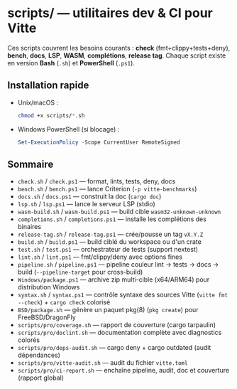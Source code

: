 # scripts/ — utilitaires dev & CI pour Vitte

Ces scripts couvrent les besoins courants : **check** (fmt+clippy+tests+deny), **bench**, **docs**, **LSP**, **WASM**, **complétions**, **release tag**.
Chaque script existe en version **Bash** (`.sh`) et **PowerShell** (`.ps1`).

## Installation rapide
- Unix/macOS :
  ```bash
  chmod +x scripts/*.sh
  ```
- Windows PowerShell (si blocage) :
  ```powershell
  Set-ExecutionPolicy -Scope CurrentUser RemoteSigned
  ```

## Sommaire
- `check.sh` / `check.ps1` — format, lints, tests, deny, docs
- `bench.sh` / `bench.ps1` — lance Criterion (`-p vitte-benchmarks`)
- `docs.sh` / `docs.ps1` — construit la doc (`cargo doc`)
- `lsp.sh` / `lsp.ps1` — lance le serveur LSP (stdio)
- `wasm-build.sh` / `wasm-build.ps1` — build cible `wasm32-unknown-unknown`
- `completions.sh` / `completions.ps1` — installe les complétions des binaires
- `release-tag.sh` / `release-tag.ps1` — crée/pousse un tag `vX.Y.Z`
- `build.sh` / `build.ps1` — build ciblé du workspace ou d'un crate
- `test.sh` / `test.ps1` — orchestrateur de tests (support nextest)
- `lint.sh` / `lint.ps1` — fmt/clippy/deny avec options fines
- `pipeline.sh` / `pipeline.ps1` — pipeline couleur lint → tests → docs → build (`--pipeline-target` pour cross-build)
- `Windows/package.ps1` — archive zip multi-cible (x64/ARM64) pour distribution Windows
- `syntax.sh` / `syntax.ps1` — contrôle syntaxe des sources Vitte (`vitte fmt --check`) + `cargo check` colorisé
- `BSD/package.sh` — génère un paquet pkg(8) (`pkg create`) pour FreeBSD/DragonFly
- `scripts/pro/coverage.sh` — rapport de couverture (cargo tarpaulin)
- `scripts/pro/doclint.sh` — documentation complète avec diagnostics colorés
- `scripts/pro/deps-audit.sh` — cargo deny + cargo outdated (audit dépendances)
- `scripts/pro/vitte-audit.sh` — audit du fichier `vitte.toml`
- `scripts/pro/ci-report.sh` — enchaîne pipeline, audit, doc et couverture (rapport global)
